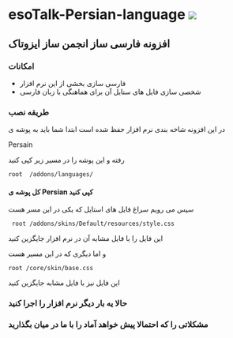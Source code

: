  esoTalk-Persian-language ![](https://raw.github.com/ALYREZA/esoTalk-Persian-language/master/esoTalk/addons/languages/Persain/icon.png)
========================
## افزونه فارسی ساز انجمن ساز ایزوتاک
### امکانات
* فارسی سازی بخشی از این نرم افزار
* شخصی سازی فایل های ستایل آن برای هماهنگی با زبان فارسی

### طریقه نصب
در این افزونه شاخه بندی نرم افزار حفظ شده است
ابتدا شما باید به پوشه ی 

Persain

رفته و این پوشه را در مسیر زیر کپی کنید


``root  /addons/languages/ ``

#### کل پوشه ی Persian کپی کنید

سپس می رویم سراغ فایل های استایل که یکی در این مسر هست 

`` root /addons/skins/Default/resources/style.css``


این فایل را با فایل مشابه آن در نرم افزار جایگزین کنید

و اما دیگری که در این مسیر هست


``root /core/skin/base.css``


این فایل نیز با فایل مشابه جایگزین کنید

### حالا یه بار دیگر نرم افزار را اجرا کنید

### مشکلاتی را که احتمالا پیش خواهد آماد را با ما در میان بگذارید
